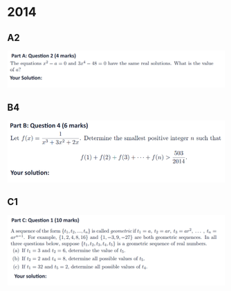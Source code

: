 # 2014

## A2

![](<../.gitbook/assets/屏幕快照 2020-09-28 14.57.22.png>)

## B4

![](<../.gitbook/assets/屏幕快照 2020-09-28 15.04.05.png>)

## C1

![](<../.gitbook/assets/屏幕快照 2020-09-28 15.05.19.png>)
